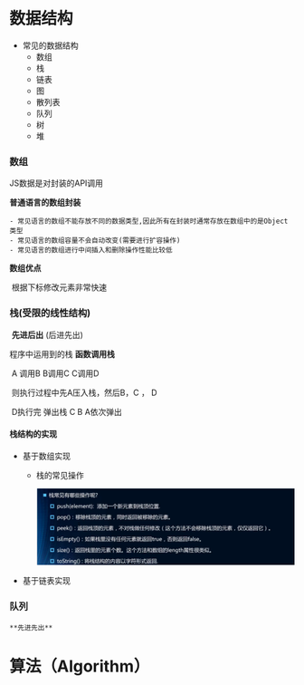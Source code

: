 # 数据结构

- 常见的数据结构
  - 数组
  - 栈
  - 链表
  - 图
  - 散列表
  - 队列
  - 树
  - 堆

### 数组

JS数据是对封装的API调用

**普通语言的数组封装**

	- 常见语言的数组不能存放不同的数据类型,因此所有在封装时通常存放在数组中的是Object类型
	- 常见语言的数组容量不会自动改变(需要进行扩容操作)
	- 常见语言的数组进行中间插入和删除操作性能比较低

**数组优点**

​	根据下标修改元素非常快速

### 栈(受限的线性结构)

​		**先进后出**  (后进先出)

程序中运用到的栈  **函数调用栈**

​	A 调用B  B调用C C调用D

​	则执行过程中先A压入栈，然后B，C ， D

​	D执行完 弹出栈 C B A依次弹出

#### 栈结构的实现

- 基于数组实现

  - 栈的常见操作

    <img src="./resources/mdImg/image-20210805215316591.png" alt="image-20210805215316591" style="zoom:50%;" />

- 基于链表实现

### 队列

 	**先进先出**







# 算法（Algorithm）

